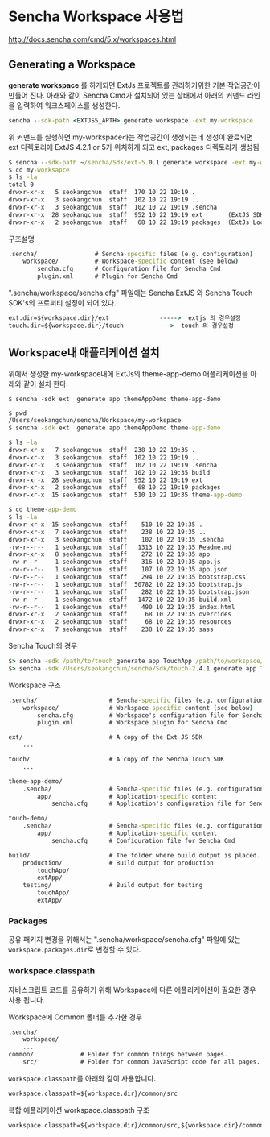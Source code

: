 # Sencha Workspace 사용법

http://docs.sencha.com/cmd/5.x/workspaces.html

## Generating a Workspace

**generate workspace** 를 하게되면 ExtJs 프로젝트를 관리하기위한 기본 작업공간이 만들어 진다.
아래와 같이 Sencha Cmd가 설치되어 있는 상태에서 아래의 커맨드 라인을 입력하여 워크스페이스를  생성한다.

```cmd
sencha --sdk-path <EXTJS5_APTH> generate workspace -ext my-workspace
```

위 커맨드를 실행하면 my-workspace라는 작업공간이 생성되는데 생성이 완료되면 ext 디렉토리에 ExtJS 4.2.1 or 5가 위치하게 되고 ext, packages 디렉토리가 생성됨

```cmd
$ sencha --sdk-path ~/sencha/Sdk/ext-5.0.1 generate workspace -ext my-workspace
$ cd my-worksapce
$ ls -la
total 0
drwxr-xr-x   5 seokangchun  staff  170 10 22 19:19 .
drwxr-xr-x   3 seokangchun  staff  102 10 22 19:19 ..
drwxr-xr-x   3 seokangchun  staff  102 10 22 19:19 .sencha
drwxr-xr-x  28 seokangchun  staff  952 10 22 19:19 ext       (ExtJS SDK)
drwxr-xr-x   2 seokangchun  staff   68 10 22 19:19 packages  (ExtJs Locale & Theme)
```

구조설명

```cmd
.sencha/                # Sencha-specific files (e.g. configuration)
    workspace/          # Workspace-specific content (see below)
        sencha.cfg      # Configuration file for Sencha Cmd
        plugin.xml      # Plugin for Sencha Cmd
```

".sencha/workspace/sencha.cfg" 파일에는 Sencha ExtJS 와 Sencha Touch SDK's의 프로퍼티 설정이 되어 있다.

```cmd
ext.dir=${workspace.dir}/ext              ----->  extjs 의 경우설정
touch.dir=${workspace.dir}/touch        ----->  touch 의 경우설정
```
## Workspace내 애플리케이션 설치

위에서 생성한 my-workspace내에 ExtJs의 theme-app-demo 애플리케이션을 아래와 같이 설치 한다.

`$ sencha -sdk ext  generate app themeAppDemo theme-app-demo`

```cmd
$ pwd
/Users/seokangchun/sencha/Workspace/my-workspace
$ sencha -sdk ext  generate app themeAppDemo theme-app-demo

$ ls -la
drwxr-xr-x   7 seokangchun  staff  238 10 22 19:35 .
drwxr-xr-x   3 seokangchun  staff  102 10 22 19:19 ..
drwxr-xr-x   3 seokangchun  staff  102 10 22 19:19 .sencha
drwxr-xr-x   3 seokangchun  staff  102 10 22 19:35 build
drwxr-xr-x  28 seokangchun  staff  952 10 22 19:19 ext
drwxr-xr-x   2 seokangchun  staff   68 10 22 19:19 packages
drwxr-xr-x  15 seokangchun  staff  510 10 22 19:35 theme-app-demo

$ cd theme-app-demo
$ ls -la
drwxr-xr-x  15 seokangchun  staff    510 10 22 19:35 .
drwxr-xr-x   7 seokangchun  staff    238 10 22 19:35 ..
drwxr-xr-x   3 seokangchun  staff    102 10 22 19:35 .sencha
-rw-r--r--   1 seokangchun  staff   1313 10 22 19:35 Readme.md
drwxr-xr-x   8 seokangchun  staff    272 10 22 19:35 app
-rw-r--r--   1 seokangchun  staff    316 10 22 19:35 app.js
-rw-r--r--   1 seokangchun  staff    107 10 22 19:35 app.json
-rw-r--r--   1 seokangchun  staff    294 10 22 19:35 bootstrap.css
-rw-r--r--   1 seokangchun  staff  50782 10 22 19:35 bootstrap.js
-rw-r--r--   1 seokangchun  staff    282 10 22 19:35 bootstrap.json
-rw-r--r--   1 seokangchun  staff   1472 10 22 19:35 build.xml
-rw-r--r--   1 seokangchun  staff    490 10 22 19:35 index.html
drwxr-xr-x   2 seokangchun  staff     68 10 22 19:35 overrides
drwxr-xr-x   2 seokangchun  staff     68 10 22 19:35 resources
drwxr-xr-x   7 seokangchun  staff    238 10 22 19:35 sass
```

Sencha Touch의 경우

```cmd
$> sencha -sdk /path/to/touch generate app TouchApp /path/to/workspace/touchApp
$> sencha -sdk /Users/seokangchun/sencha/Sdk/touch-2.4.1 generate app TouchDemo touch-demo
```

Workspace 구조
```cmd
.sencha/                    # Sencha-specific files (e.g. configuration)
    workspace/              # Workspace-specific content (see below)
        sencha.cfg          # Workspace's configuration file for Sencha Cmd
        plugin.xml          # Workspace plugin for Sencha Cmd

ext/                        # A copy of the Ext JS SDK
    ...

touch/                      # A copy of the Sencha Touch SDK
    ...

theme-app-demo/
    .sencha/                # Sencha-specific files (e.g. configuration)
        app/                # Application-specific content
            sencha.cfg      # Application's configuration file for Sencha Cmd

touch-demo/
    .sencha/                # Sencha-specific files (e.g. configuration)
        app/                # Application-specific content
            sencha.cfg      # Configuration file for Sencha Cmd

build/                      # The folder where build output is placed.
    production/             # Build output for production
        touchApp/
        extApp/
    testing/                # Build output for testing
        touchApp/
        extApp/
```

### Packages

공유 패키지 변경을 위해서는 ".sencha/workspace/sencha.cfg" 파일에 있는 `workspace.packages.dir`로 변경할 수 있다.

### workspace.classpath

자바스크립트 코드를 공유하기 위해 Workspace에 다른 애플리케이션이 필요한 경우 사용 됩니다.

Workspace에 Common 폴더를 추가한 경우

```cmd
.sencha/
    workspace/
    ...
common/             # Folder for common things between pages.
    src/            # Folder for common JavaScript code for all pages.
```

`workspace.classpath`를 아래와 같이 사용합니다.

```cmd
workspace.classpath=${workspace.dir}/common/src
```

복합 애플리케이션 workspace.classpath 구조

``` cmd
workspace.classpath=${workspace.dir}/common/src,${workspace.dir}/common2/src
```

